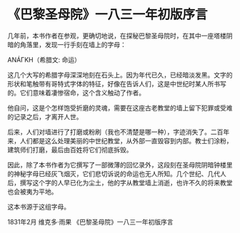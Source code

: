 # 《巴黎圣母院》一八三一年初版序言

几年前，本书作者在参观，更确切地说，在探秘巴黎圣母院时，在其中一座塔楼阴暗的角落里，发现一行手刻在墙上的字母：

ANÁΓKH（希腊文: 命运）

这几个大写的希腊字母深深地刻在石头上。因为年代已久，已经暗淡发黑。文字的形状和笔触带有哥特式字体的特征，好像在告诉人们，这是中世纪时某人所书写的。它们意味着凄惨宿命，这个含义触动了作者。

他自问，这是个怎样饱受折磨的灵魂，需要在这座古老教堂的墙上留下犯罪或受难的记录之后，才离开人世。

后来，人们对墙进行了打磨或粉刷（我也不清楚是哪一种），字迹消失了。二百年来，人们都是这么处理美丽的中世纪教堂，从外部一直毁容到内部。教士们涂粉，建筑师们打磨，最后由百姓将它们彻底拆毁。

因此，除了本书作者为它撰写了一部微薄的回忆录外，这段刻在圣母院阴暗钟楼里的神秘字母已经灰飞烟灭，它们悲切诉说的命运也无人所知。几个世纪、几代人后，撰写这个字的人早已化为尘土，他的字从教堂墙上消逝，也许不久的将来教堂也会被夷为平地。

这本书源于这组字母。

1831年2月 维克多·雨果
《巴黎圣母院》一八三一年初版序言
